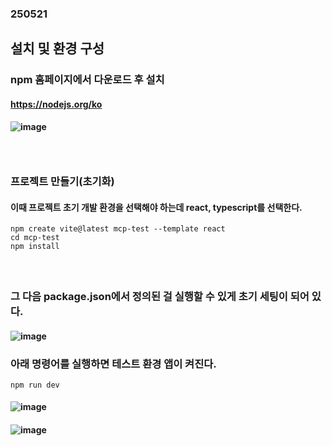 ### 250521
## 설치 및 환경 구성
### npm 홈페이지에서 다운로드 후 설치
#### https://nodejs.org/ko
#### ![image](https://github.com/user-attachments/assets/4ec74086-5470-491d-89a7-4a691a7775c5)
### <br/>

### 프로젝트 만들기(초기화)
#### 이때 프로젝트 초기 개발 환경을 선택해야 하는데 react, typescript를 선택한다.
```
npm create vite@latest mcp-test --template react
cd mcp-test
npm install
```
#### <br/>

### 그 다음 package.json에서 정의된 걸 실행할 수 있게 초기 세팅이 되어 있다.
#### ![image](https://github.com/user-attachments/assets/61945eb7-4ed5-474b-82e2-9912317cab7c)
### 아래 명령어를 실행하면 테스트 환경 앱이 켜진다.
```
npm run dev
```
#### ![image](https://github.com/user-attachments/assets/7a03765a-b861-45d5-91c4-c53d55d5101d)
#### ![image](https://github.com/user-attachments/assets/10125930-71e0-4d0f-9fef-2a6f59c039d4)


